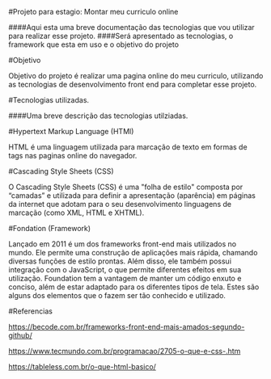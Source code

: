 #Projeto para estagio: Montar meu curriculo online

####Aqui esta uma breve documentação das tecnologias que vou utilizar para realizar esse projeto.
####Será apresentado as tecnologias, o framework que esta em uso e o objetivo do projeto

#Objetivo

<p>
	Objetivo do projeto é realizar uma pagina online do meu curriculo, utilizando as tecnologias de desenvolvimento front end para completar esse projeto.
</p>


#Tecnologias utilizadas.

####Uma breve descrição das tecnologias utilziadas.


#Hypertext Markup Language (HTMl)

<P>
	HTML é uma linguagem utilizada para marcação de texto em formas de tags nas paginas online do navegador.
</P>


#Cascading Style Sheets (CSS)

<p>
	O Cascading Style Sheets (CSS) é uma "folha de estilo" composta por “camadas” e utilizada para definir a apresentação (aparência) em páginas da internet que adotam para o seu desenvolvimento linguagens de marcação (como XML, HTML e XHTML). 
</p>


#Fondation (Framework)

<p>
	Lançado em 2011 é um dos frameworks front-end mais utilizados no mundo.
	Ele permite uma construção de aplicações mais rápida, chamando diversas funções de estilo prontas. Além disso, ele também possui integração com o JavaScript, o que permite diferentes efeitos em sua utilização.
	Foundation tem a vantagem de manter um código enxuto e conciso, além de estar adaptado para os diferentes tipos de tela. Estes são alguns dos elementos que o fazem ser tão conhecido e utilizado.
</p>


#Referencias

https://becode.com.br/frameworks-front-end-mais-amados-segundo-github/

https://www.tecmundo.com.br/programacao/2705-o-que-e-css-.htm

https://tableless.com.br/o-que-html-basico/
